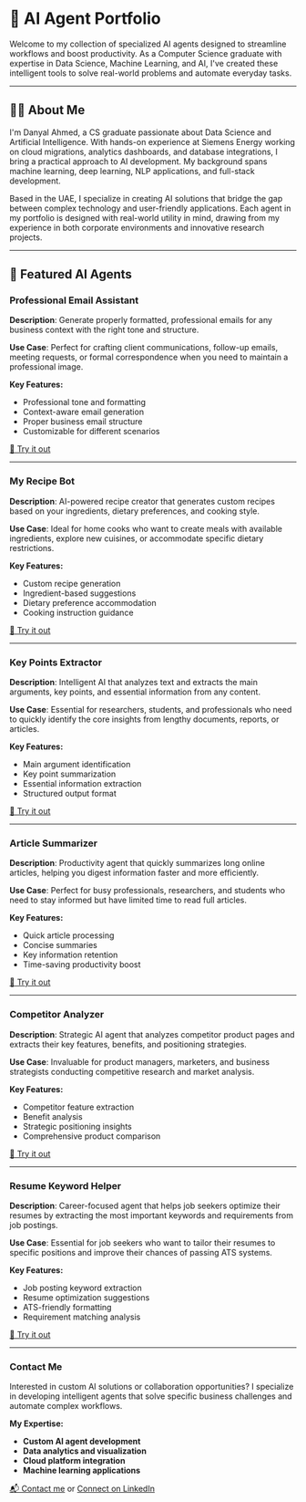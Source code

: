 # 🧠 AI Agent Portfolio

Welcome to my collection of specialized AI agents designed to streamline workflows and boost productivity. As a Computer Science graduate with expertise in Data Science, Machine Learning, and AI, I've created these intelligent tools to solve real-world problems and automate everyday tasks.

---

## 👨‍💻 About Me

I'm Danyal Ahmed, a CS graduate passionate about Data Science and Artificial Intelligence. With hands-on experience at Siemens Energy working on cloud migrations, analytics dashboards, and database integrations, I bring a practical approach to AI development. My background spans machine learning, deep learning, NLP applications, and full-stack development.

Based in the UAE, I specialize in creating AI solutions that bridge the gap between complex technology and user-friendly applications. Each agent in my portfolio is designed with real-world utility in mind, drawing from my experience in both corporate environments and innovative research projects.

---

## 🚀 Featured AI Agents

### Professional Email Assistant
**Description**: Generate properly formatted, professional emails for any business context with the right tone and structure.

**Use Case**: Perfect for crafting client communications, follow-up emails, meeting requests, or formal correspondence when you need to maintain a professional image.

**Key Features:**
- Professional tone and formatting
- Context-aware email generation
- Proper business email structure
- Customizable for different scenarios

[🔗 Try it out](https://app.mindstudio.ai/agents/professional-email-assistant-ac2f095d/remix)

---

### My Recipe Bot
**Description**: AI-powered recipe creator that generates custom recipes based on your ingredients, dietary preferences, and cooking style.

**Use Case**: Ideal for home cooks who want to create meals with available ingredients, explore new cuisines, or accommodate specific dietary restrictions.

**Key Features:**
- Custom recipe generation
- Ingredient-based suggestions
- Dietary preference accommodation
- Cooking instruction guidance

[🔗 Try it out](https://app.mindstudio.ai/agents/my-recipe-bot-b40ab646/remix)

---

### Key Points Extractor
**Description**: Intelligent AI that analyzes text and extracts the main arguments, key points, and essential information from any content.

**Use Case**: Essential for researchers, students, and professionals who need to quickly identify the core insights from lengthy documents, reports, or articles.

**Key Features:**
- Main argument identification
- Key point summarization
- Essential information extraction
- Structured output format

[🔗 Try it out](https://app.mindstudio.ai/agents/key-points-extractor-e01720e6/remix)

---

### Article Summarizer
**Description**: Productivity agent that quickly summarizes long online articles, helping you digest information faster and more efficiently.

**Use Case**: Perfect for busy professionals, researchers, and students who need to stay informed but have limited time to read full articles.

**Key Features:**
- Quick article processing
- Concise summaries
- Key information retention
- Time-saving productivity boost

[🔗 Try it out](https://app.mindstudio.ai/agents/article-summarizer-de07bc28/remix)

---

### Competitor Analyzer
**Description**: Strategic AI agent that analyzes competitor product pages and extracts their key features, benefits, and positioning strategies.

**Use Case**: Invaluable for product managers, marketers, and business strategists conducting competitive research and market analysis.

**Key Features:**
- Competitor feature extraction
- Benefit analysis
- Strategic positioning insights
- Comprehensive product comparison

[🔗 Try it out](https://app.mindstudio.ai/agents/competitor-analyzer-830a0d74/remix)

---

### Resume Keyword Helper
**Description**: Career-focused agent that helps job seekers optimize their resumes by extracting the most important keywords and requirements from job postings.

**Use Case**: Essential for job seekers who want to tailor their resumes to specific positions and improve their chances of passing ATS systems.

**Key Features:**
- Job posting keyword extraction
- Resume optimization suggestions
- ATS-friendly formatting
- Requirement matching analysis

[🔗 Try it out](https://app.mindstudio.ai/agents/resume-keyword-helper-3d48eb57/remix)

---

### Contact Me

Interested in custom AI solutions or collaboration opportunities? I specialize in developing intelligent agents that solve specific business challenges and automate complex workflows.

**My Expertise:**
- **Custom AI agent development**
- **Data analytics and visualization**
- **Cloud platform integration**
- **Machine learning applications**

[📬 Contact me](mailto:danyalahmed2015@gmail.com) or [Connect on LinkedIn](https://www.linkedin.com/in/danyal-ahmed-99b85958)
